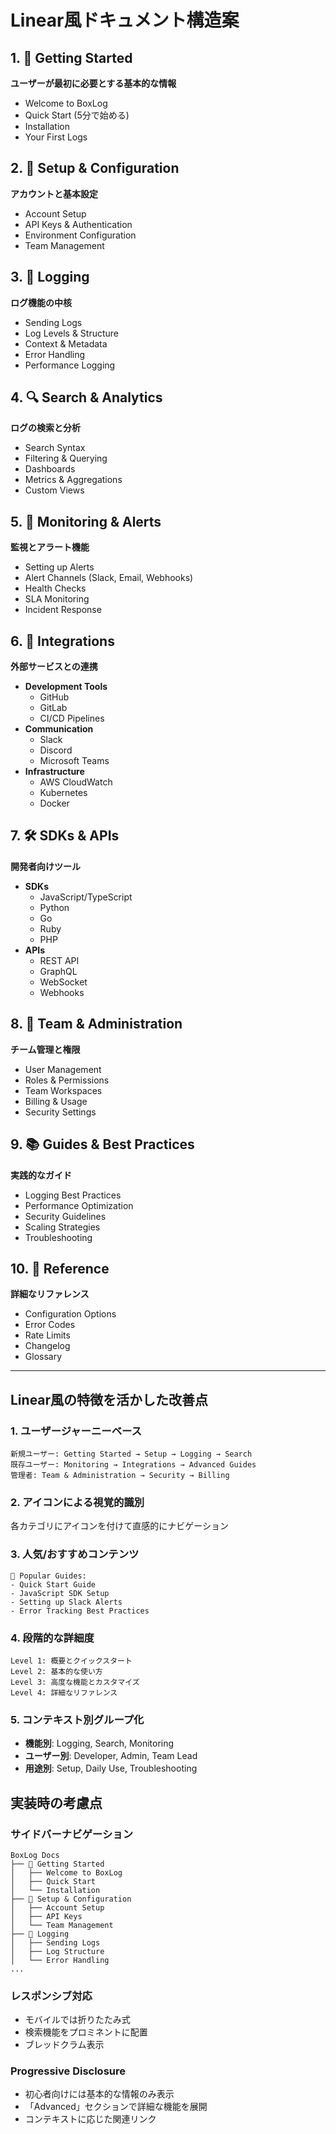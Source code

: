 # Linear風ドキュメント構造案

## 1. 🚀 Getting Started
**ユーザーが最初に必要とする基本的な情報**
- Welcome to BoxLog
- Quick Start (5分で始める)
- Installation
- Your First Logs

## 2. 🔧 Setup & Configuration  
**アカウントと基本設定**
- Account Setup
- API Keys & Authentication
- Environment Configuration
- Team Management

## 3. 📝 Logging
**ログ機能の中核**
- Sending Logs
- Log Levels & Structure
- Context & Metadata
- Error Handling
- Performance Logging

## 4. 🔍 Search & Analytics
**ログの検索と分析**
- Search Syntax
- Filtering & Querying
- Dashboards
- Metrics & Aggregations
- Custom Views

## 5. 🚨 Monitoring & Alerts
**監視とアラート機能**
- Setting up Alerts
- Alert Channels (Slack, Email, Webhooks)
- Health Checks
- SLA Monitoring
- Incident Response

## 6. 🔌 Integrations
**外部サービスとの連携**
- **Development Tools**
  - GitHub
  - GitLab
  - CI/CD Pipelines
- **Communication**
  - Slack
  - Discord
  - Microsoft Teams
- **Infrastructure**
  - AWS CloudWatch
  - Kubernetes
  - Docker

## 7. 🛠️ SDKs & APIs
**開発者向けツール**
- **SDKs**
  - JavaScript/TypeScript
  - Python
  - Go
  - Ruby
  - PHP
- **APIs**
  - REST API
  - GraphQL
  - WebSocket
  - Webhooks

## 8. 👥 Team & Administration
**チーム管理と権限**
- User Management
- Roles & Permissions
- Team Workspaces
- Billing & Usage
- Security Settings

## 9. 📚 Guides & Best Practices
**実践的なガイド**
- Logging Best Practices
- Performance Optimization
- Security Guidelines
- Scaling Strategies
- Troubleshooting

## 10. 📖 Reference
**詳細なリファレンス**
- Configuration Options
- Error Codes
- Rate Limits
- Changelog
- Glossary

---

## Linear風の特徴を活かした改善点

### 1. ユーザージャーニーベース
```
新規ユーザー: Getting Started → Setup → Logging → Search
既存ユーザー: Monitoring → Integrations → Advanced Guides
管理者: Team & Administration → Security → Billing
```

### 2. アイコンによる視覚的識別
各カテゴリにアイコンを付けて直感的にナビゲーション

### 3. 人気/おすすめコンテンツ
```
📌 Popular Guides:
- Quick Start Guide
- JavaScript SDK Setup
- Setting up Slack Alerts
- Error Tracking Best Practices
```

### 4. 段階的な詳細度
```
Level 1: 概要とクイックスタート
Level 2: 基本的な使い方
Level 3: 高度な機能とカスタマイズ
Level 4: 詳細なリファレンス
```

### 5. コンテキスト別グループ化
- **機能別**: Logging, Search, Monitoring
- **ユーザー別**: Developer, Admin, Team Lead
- **用途別**: Setup, Daily Use, Troubleshooting

## 実装時の考慮点

### サイドバーナビゲーション
```
BoxLog Docs
├── 🚀 Getting Started
│   ├── Welcome to BoxLog
│   ├── Quick Start
│   └── Installation
├── 🔧 Setup & Configuration
│   ├── Account Setup
│   ├── API Keys
│   └── Team Management
├── 📝 Logging
│   ├── Sending Logs
│   ├── Log Structure
│   └── Error Handling
...
```

### レスポンシブ対応
- モバイルでは折りたたみ式
- 検索機能をプロミネントに配置
- ブレッドクラム表示

### Progressive Disclosure
- 初心者向けには基本的な情報のみ表示
- 「Advanced」セクションで詳細な機能を展開
- コンテキストに応じた関連リンク